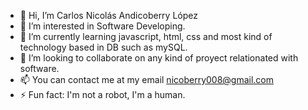 - 👋 Hi, I’m Carlos Nicolás Andicoberry López
- 👀 I’m interested in Software Developing.
- 🌱 I’m currently learning javascript, html, css and most kind of technology based in DB such as mySQL.
- 💞️ I’m looking to collaborate on any kind of proyect relationated with software.
- 📫 You can contact me at my email nicoberry008@gmail.com
- ⚡ Fun fact: I'm not a robot, I'm a human.

<!---
niclox44/niclox44 is a ✨ special ✨ repository because its `README.md` (this file) appears on your GitHub profile.
You can click the Preview link to take a look at your changes.
--->
